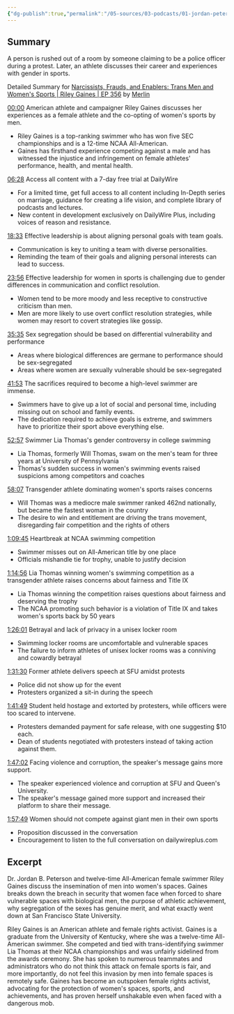 ```yaml
---
{"dg-publish":true,"permalink":"/05-sources/03-podcasts/01-jordan-peterson-podcast/narcissists-frauds-and-enablers-trans-men-and-womens-sports-riley-gaines/","title":"Narcissists Frauds and Enablers: Trans Men and Women's Sports | Riley Gaines | EP 356","tags":["podcast","YouTube"]}
---
```



## Summary

A person is rushed out of a room by someone claiming to be a police officer during a protest. Later, an athlete discusses their career and experiences with gender in sports.

Detailed Summary for [Narcissists, Frauds, and Enablers: Trans Men and Women's Sports | Riley Gaines | EP 356](https://www.youtube.com/watch?v=08DSMeEpQyY) by [Merlin](https://merlin.foyer.work/)

[00:00](https://www.youtube.com/watch?v=08DSMeEpQyY&t=0) American athlete and campaigner Riley Gaines discusses her experiences as a female athlete and the co-opting of women's sports by men.

- Riley Gaines is a top-ranking swimmer who has won five SEC championships and is a 12-time NCAA All-American.
- Gaines has firsthand experience competing against a male and has witnessed the injustice and infringement on female athletes' performance, health, and mental health.

[06:28](https://www.youtube.com/watch?v=08DSMeEpQyY&t=388) Access all content with a 7-day free trial at DailyWire

- For a limited time, get full access to all content including In-Depth series on marriage, guidance for creating a life vision, and complete library of podcasts and lectures.
- New content in development exclusively on DailyWire Plus, including voices of reason and resistance.

[18:33](https://www.youtube.com/watch?v=08DSMeEpQyY&t=1113) Effective leadership is about aligning personal goals with team goals.

- Communication is key to uniting a team with diverse personalities.
- Reminding the team of their goals and aligning personal interests can lead to success.

[23:56](https://www.youtube.com/watch?v=08DSMeEpQyY&t=1436) Effective leadership for women in sports is challenging due to gender differences in communication and conflict resolution.

- Women tend to be more moody and less receptive to constructive criticism than men.
- Men are more likely to use overt conflict resolution strategies, while women may resort to covert strategies like gossip.

[35:35](https://www.youtube.com/watch?v=08DSMeEpQyY&t=2135) Sex segregation should be based on differential vulnerability and performance

- Areas where biological differences are germane to performance should be sex-segregated
- Areas where women are sexually vulnerable should be sex-segregated

[41:53](https://www.youtube.com/watch?v=08DSMeEpQyY&t=2513) The sacrifices required to become a high-level swimmer are immense.

- Swimmers have to give up a lot of social and personal time, including missing out on school and family events.
- The dedication required to achieve goals is extreme, and swimmers have to prioritize their sport above everything else.

[52:57](https://www.youtube.com/watch?v=08DSMeEpQyY&t=3177) Swimmer Lia Thomas's gender controversy in college swimming

- Lia Thomas, formerly Will Thomas, swam on the men's team for three years at University of Pennsylvania
- Thomas's sudden success in women's swimming events raised suspicions among competitors and coaches

[58:07](https://www.youtube.com/watch?v=08DSMeEpQyY&t=3487) Transgender athlete dominating women's sports raises concerns

- Will Thomas was a mediocre male swimmer ranked 462nd nationally, but became the fastest woman in the country
- The desire to win and entitlement are driving the trans movement, disregarding fair competition and the rights of others

[1:09:45](https://www.youtube.com/watch?v=08DSMeEpQyY&t=4185) Heartbreak at NCAA swimming competition

- Swimmer misses out on All-American title by one place
- Officials mishandle tie for trophy, unable to justify decision

[1:14:56](https://www.youtube.com/watch?v=08DSMeEpQyY&t=4496) Lia Thomas winning women's swimming competition as a transgender athlete raises concerns about fairness and Title IX

- Lia Thomas winning the competition raises questions about fairness and deserving the trophy
- The NCAA promoting such behavior is a violation of Title IX and takes women's sports back by 50 years

[1:26:01](https://www.youtube.com/watch?v=08DSMeEpQyY&t=5161) Betrayal and lack of privacy in a unisex locker room

- Swimming locker rooms are uncomfortable and vulnerable spaces
- The failure to inform athletes of unisex locker rooms was a conniving and cowardly betrayal

[1:31:30](https://www.youtube.com/watch?v=08DSMeEpQyY&t=5490) Former athlete delivers speech at SFU amidst protests

- Police did not show up for the event
- Protesters organized a sit-in during the speech

[1:41:49](https://www.youtube.com/watch?v=08DSMeEpQyY&t=6109) Student held hostage and extorted by protesters, while officers were too scared to intervene.

- Protesters demanded payment for safe release, with one suggesting $10 each.
- Dean of students negotiated with protesters instead of taking action against them.

[1:47:02](https://www.youtube.com/watch?v=08DSMeEpQyY&t=6422) Facing violence and corruption, the speaker's message gains more support.

- The speaker experienced violence and corruption at SFU and Queen's University.
- The speaker's message gained more support and increased their platform to share their message.

[1:57:49](https://www.youtube.com/watch?v=08DSMeEpQyY&t=7069) Women should not compete against giant men in their own sports

- Proposition discussed in the conversation
- Encouragement to listen to the full conversation on dailywireplus.com

## Excerpt

Dr. Jordan B. Peterson and twelve-time All-American female swimmer Riley Gaines discuss the insemination of men into women's spaces. Gaines breaks down the breach in security that women face when forced to share vulnerable spaces with biological men, the purpose of athletic achievement, why segregation of the sexes has genuine merit, and what exactly went down at San Francisco State University.

Riley Gaines is an American athlete and female rights activist. Gaines is a graduate from the University of Kentucky, where she was a twelve-time All-American swimmer. She competed and tied with trans-identifying swimmer Lia Thomas at their NCAA championships and was unfairly sidelined from the awards ceremony. She has spoken to numerous teammates and administrators who do not think this attack on female sports is fair, and more importantly, do not feel this invasion by men into female spaces is remotely safe. Gaines has become an outspoken female rights activist, advocating for the protection of women's spaces, sports, and achievements, and has proven herself unshakable even when faced with a dangerous mob.
